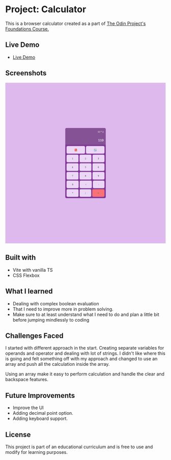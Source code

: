 # Project: Calculator

This is a browser calculator created as a part of [The Odin Project's Foundations Course.](https://www.theodinproject.com/lessons/foundations-etch-a-sketch)

## Live Demo

- [Live Demo](https://moutafatin.github.io/odin-etch-a-sketch/)

## Screenshots

![screenshot](screenshots/image.png)

## Built with

- Vite with vanilla TS
- CSS Flexbox

## What I learned

- Dealing with complex boolean evaluation
- That I need to improve more in problem solving.
- Make sure to at least understand what I need to do and plan a little bit before jumping mindlessly to coding

## Challenges Faced

I started with different approach in the start.
Creating separate variables for operands and operator and dealing with lot of strings.
I didn't like where this is going and felt something off with my approach and changed to use an array and push all the calculation inside the array.

Using an array make it easy to perform calculation and handle the clear and backspace features.

## Future Improvements

- Improve the UI
- Adding decimal point option.
- Adding keyboard support.

## License

This project is part of an educational curriculum and is free to use and modify for learning purposes.
